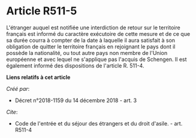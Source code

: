 # Article R511-5

L'étranger auquel est notifiée une interdiction de retour sur le territoire français est informé du caractère exécutoire de
cette mesure et de ce que sa durée courra à compter de la date à laquelle il aura satisfait à son obligation de quitter le
territoire français en rejoignant le pays dont il possède la nationalité, ou tout autre pays non membre de l'Union européenne
et avec lequel ne s'applique pas l'acquis de Schengen. Il est également informé des dispositions de l'article R. 511-4.

**Liens relatifs à cet article**

_Créé par_:

  - Décret n°2018-1159 du 14 décembre 2018 - art. 3

_Cite_:

  - Code de l'entrée et du séjour des étrangers et du droit d'asile. - art. R511-4
